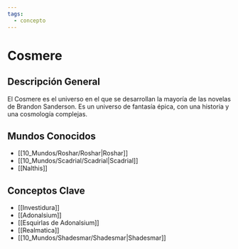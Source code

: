 ```yaml
---
tags:
  - concepto
---
```


# Cosmere

## Descripción General
El Cosmere es el universo en el que se desarrollan la mayoría de las novelas de Brandon Sanderson. Es un universo de fantasía épica, con una historia y una cosmología complejas.

## Mundos Conocidos
* [[10_Mundos/Roshar/Roshar|Roshar]]
* [[10_Mundos/Scadrial/Scadrial|Scadrial]]
* [[Nalthis]]

## Conceptos Clave
* [[Investidura]]
* [[Adonalsium]]
* [[Esquirlas de Adonalsium]]
* [[Realmatica]]
* [[10_Mundos/Shadesmar/Shadesmar|Shadesmar]]
